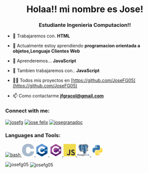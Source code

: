 <h1 align="center">Holaa!! mi nombre es Jose!</h1>
<h3 align="center">Estudiante Ingenieria Computacion!!</h3>

- 🔭 Trabajaremos con. **HTML**

- 🌱 Actualmente estoy aprendiendo **programacion orientada a objetos,Lenguaje Clientes Web**

- 👯 Aprenderemos... **JavaScript**

- 🤝 Tambien trabajaremos con.. **JavaScript**

- 👨‍💻 Todos mis proyectos en [https://github.com/JoseFG05](https://github.com/JoseFG05)

- 📫 Como contactarme **jfgracol@gmail.com**

<h3 align="left">Connect with me:</h3>
<p align="left">
<a href="https://twitter.com/josefg" target="blank"><img align="center" src="https://raw.githubusercontent.com/rahuldkjain/github-profile-readme-generator/master/src/images/icons/Social/twitter.svg" alt="josefg" height="30" width="40" /></a>
<a href="https://fb.com/jose felix" target="blank"><img align="center" src="https://raw.githubusercontent.com/rahuldkjain/github-profile-readme-generator/master/src/images/icons/Social/facebook.svg" alt="jose felix" height="30" width="40" /></a>
<a href="https://instagram.com/josegranadoc" target="blank"><img align="center" src="https://raw.githubusercontent.com/rahuldkjain/github-profile-readme-generator/master/src/images/icons/Social/instagram.svg" alt="josegranadoc" height="30" width="40" /></a>
</p>

<h3 align="left">Languages and Tools:</h3>
<p align="left"> <a href="https://www.gnu.org/software/bash/" target="_blank" rel="noreferrer"> <img src="https://www.vectorlogo.zone/logos/gnu_bash/gnu_bash-icon.svg" alt="bash" width="40" height="40"/> </a> <a href="https://www.cprogramming.com/" target="_blank" rel="noreferrer"> <img src="https://raw.githubusercontent.com/devicons/devicon/master/icons/c/c-original.svg" alt="c" width="40" height="40"/> </a> <a href="https://www.w3schools.com/cpp/" target="_blank" rel="noreferrer"> <img src="https://raw.githubusercontent.com/devicons/devicon/master/icons/cplusplus/cplusplus-original.svg" alt="cplusplus" width="40" height="40"/> </a> <a href="https://www.w3schools.com/cs/" target="_blank" rel="noreferrer"> <img src="https://raw.githubusercontent.com/devicons/devicon/master/icons/csharp/csharp-original.svg" alt="csharp" width="40" height="40"/> </a> <a href="https://developer.mozilla.org/en-US/docs/Web/JavaScript" target="_blank" rel="noreferrer"> <img src="https://raw.githubusercontent.com/devicons/devicon/master/icons/javascript/javascript-original.svg" alt="javascript" width="40" height="40"/> </a> <a href="https://www.postgresql.org" target="_blank" rel="noreferrer"> <img src="https://raw.githubusercontent.com/devicons/devicon/master/icons/postgresql/postgresql-original-wordmark.svg" alt="postgresql" width="40" height="40"/> </a> <a href="https://www.python.org" target="_blank" rel="noreferrer"> <img src="https://raw.githubusercontent.com/devicons/devicon/master/icons/python/python-original.svg" alt="python" width="40" height="40"/> </a> </p>

<p><img align="left" src="https://github-readme-stats.vercel.app/api/top-langs?username=josefg05&show_icons=true&locale=en&layout=compact" alt="josefg05" /></p>

<p>&nbsp;<img align="center" src="https://github-readme-stats.vercel.app/api?username=josefg05&show_icons=true&locale=en" alt="josefg05" /></p>


